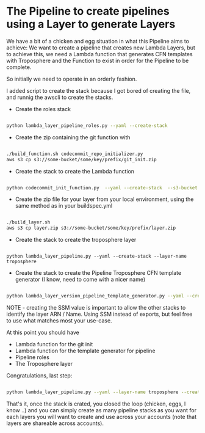 The Pipeline to create pipelines using a Layer to generate Layers
=================================================================

We have a bit of a chicken and egg situation in what this Pipeline aims to achieve:
We want to create a pipeline that creates new Lambda Layers, but to achieve this, we need a Lambda function that generates CFN templates with Troposphere and the Function to exist in order for the Pipeline to be complete.

So initially we need to operate in an orderly fashion.

I added script to create the stack because I got bored of creating the file, and runnig the awscli to create the stacks.

- Create the roles stack
```bash

python lambda_layer_pipeline_roles.py --yaml --create-stack

```
- Create the zip containing the git function with
```bash

./build_function.sh codecommit_repo_initializer.py
aws s3 cp s3://some-bucket/some/key/prefix/git_init.zip

```

- Create the stack to create the Lambda function
```bash

python codecommit_init_function.py  --yaml --create-stack  --s3-bucket some-bucket --s3-key some/key/prefix/git_init.zip

```

- Create the zip file for your layer from your local environment, using the same method as in your buildspec.yml
```bash

./build_layer.sh
aws s3 cp layer.zip s3://some-bucket/some/key/prefix/layer.zip

```
- Create the stack to create the troposphere layer
```

python lambda_layer_pipeline.py --yaml --create-stack --layer-name troposphere

```

- Create the stack to create the Pipeline Troposphere CFN template generator (I know, need to come with a nicer name)
```bash

python lambda_layer_version_pipeline_template_generator.py --yaml --create-stack --create-ssm --s3-bucket some-bucket --s3-key some/key/prefix/layer.zip --layer-name troposphere

```

NOTE - creating the SSM value is important to allow the other stacks to identify the layer ARN / Name. Using SSM instead of exports, but feel free to use what matches most your use-case.

At this point you should have
- Lambda function for the git init
- Lambda function for the template generator for pipeline
- Pipeline roles
- The Troposphere layer

Congratulations, last step:

```bash

python lambda_layer_pipeline.py --yaml --layer-name troposphere --create-stack

```

That's it, once the stack is crated, you closed the loop (chicken, eggs, I know ..) and you can simply create as many pipeline stacks as you want for each layers you will want to create and use across your accounts (note that layers are shareable across accounts).
